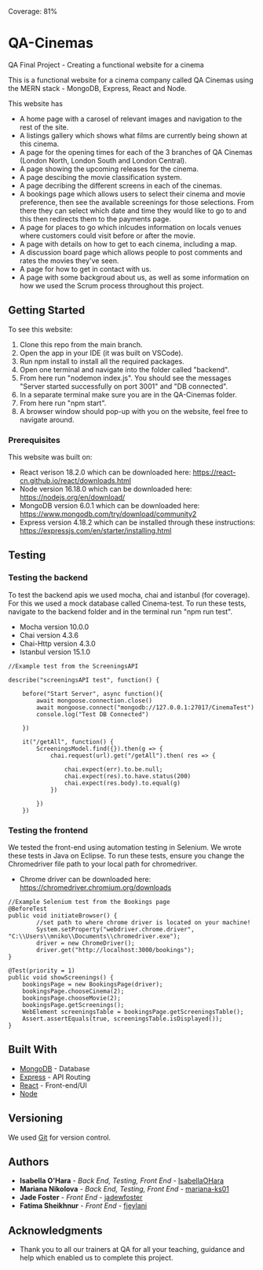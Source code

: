 Coverage: 81%
# QA-Cinemas

QA Final Project - Creating a functional website for a cinema

This is a functional website for a cinema company called QA Cinemas using the MERN stack - MongoDB, Express, React and Node.

This website has
- A home page with a carosel of relevant images and navigation to the rest of the site.
- A listings gallery which shows what films are currently being shown at this cinema.
- A page for the opening times for each of the 3 branches of QA Cinemas (London North, London South and London Central).
- A page showing the upcoming releases for the cinema.
- A page descibing the movie classification system.
- A page decribing the different screens in each of the cinemas.
- A bookings page which allows users to select their cinema and movie preference, then see the available screenings for those selections. From there they can select which date and time they would like to go to and this then redirects them to the payments page.
- A page for places to go which inlcudes information on locals venues where customers could visit before or after the movie.
- A page with details on how to get to each cinema, including a map.
- A discussion board page which allows people to post comments and rates the movies they've seen.
- A page for how to get in contact with us.
- A page with some backgroud about us, as well as some information on how we used the Scrum process throughout this project.

## Getting Started

To see this website:
1. Clone this repo from the main branch.
2. Open the app in your IDE (it was built on VSCode).
3. Run npm install to install all the required packages.
4. Open one terminal and navigate into the folder called "backend".
5. From here run "nodemon index.js". You should see the messages "Server started successfully on port 3001" and "DB connected".
6. In a separate terminal make sure you are in the QA-Cinemas folder.
7. From here run "npm start".
8. A browser window should pop-up with you on the website, feel free to navigate around.

### Prerequisites

This website was built on:
- React verison 18.2.0 which can be downloaded here: https://react-cn.github.io/react/downloads.html
- Node version 16.18.0 which can be downloaded here: https://nodejs.org/en/download/
- MongoDB version 6.0.1 which can be downloaded here: https://www.mongodb.com/try/download/community2
- Express version 4.18.2 which can be installed through these instructions: https://expressjs.com/en/starter/installing.html

## Testing

### Testing the backend

To test the backend apis we used mocha, chai and istanbul (for coverage). For this we used a mock database called Cinema-test.
To run these tests, navigate to the backend folder and in the terminal run "npm run test".
- Mocha version 10.0.0
- Chai version 4.3.6
- Chai-Http version 4.3.0
- Istanbul version 15.1.0

```
//Example test from the ScreeningsAPI

describe("screeningsAPI test", function() {

    before("Start Server", async function(){
        await mongoose.connection.close()
        await mongoose.connect("mongodb://127.0.0.1:27017/CinemaTest")
        console.log("Test DB Connected")
     
    }) 
    
    it("/getAll", function() {
        ScreeningsModel.find({}).then(g => {
            chai.request(url).get("/getAll").then( res => {
 
                chai.expect(err).to.be.null;
                chai.expect(res).to.have.status(200)
                chai.expect(res.body).to.equal(g)
            })
 
        })
    })
  ```
    
### Testing the frontend

We tested the front-end using automation testing in Selenium. We wrote these tests in Java on Eclipse. 
To run these tests, ensure you change the Chromedriver file path to your local path for chromedriver. 
- Chrome driver can be downloaded here: https://chromedriver.chromium.org/downloads

```
//Example Selenium test from the Bookings page
@BeforeTest
public void initiateBrowser() {
		//set path to where chrome driver is located on your machine!
		System.setProperty("webdriver.chrome.driver", "C:\\Users\\mniko\\Documents\\chromedriver.exe");
		driver = new ChromeDriver();
		driver.get("http://localhost:3000/bookings");
}
  
@Test(priority = 1)
public void showScreenings() {
    bookingsPage = new BookingsPage(driver);
    bookingsPage.chooseCinema(2);
    bookingsPage.chooseMovie(2);
    bookingsPage.getScreenings();
    WebElement screeningsTable = bookingsPage.getScreeningsTable();
    Assert.assertEquals(true, screeningsTable.isDisplayed());
}
```

## Built With

* [MongoDB](https://www.mongodb.com/) - Database
* [Express](https://expressjs.com/) - API Routing
* [React](https://reactjs.org/) - Front-end/UI
* [Node](https://nodejs.org/en/) 

## Versioning

We used [Git](https://git-scm.com) for version control.

## Authors

* **Isabella O'Hara** - *Back End, Testing, Front End* - [IsabellaOHara](https://github.com/IsabellaOHara)
* **Mariana Nikolova** - *Back End, Testing, Front End* - [mariana-ks01](https://github.com/mariana-ks01)
* **Jade Foster** - *Front End* - [jadewfoster](https://github.com/jadewfoster)
* **Fatima Sheikhnur** - *Front End* - [fjeylani](https://github.com/fjeylani)

## Acknowledgments
* Thank you to all our trainers at QA for all your teaching, guidance and help which enabled us to complete this project.
